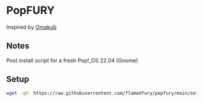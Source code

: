# PopFURY

Inspired by [Omakub](https://omakub.org/)

## Notes

Post install script for a fresh Pop!_OS 22.04 (Gnome)

## Setup

```bash
wget -qO- https://raw.githubusercontent.com/flamedfury/popfury/main/setup | bash
```